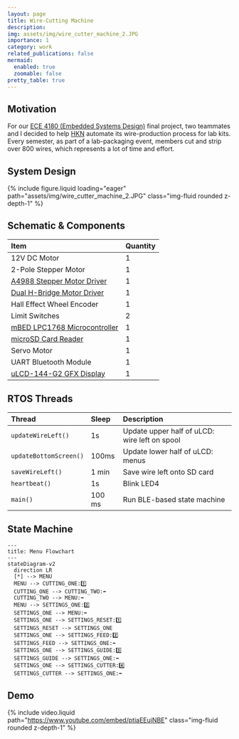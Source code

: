 ```yaml
---
layout: page
title: Wire-Cutting Machine
description: 
img: assets/img/wire_cutter_machine_2.JPG
importance: 1
category: work
related_publications: false
mermaid:
  enabled: true
  zoomable: false
pretty_table: true
---
```


## Motivation
For our [ECE 4180 (Embedded Systems Design)](https://ece.gatech.edu/courses/ece4180) final project, two teammates and I decided to help [HKN](https://hkn.gtorg.gatech.edu/) automate its wire-production process for lab kits. Every semester, as part of a lab-packaging event, members cut and strip over 800 wires, which represents a lot of time and effort.

## System Design
{% include figure.liquid loading="eager" path="assets/img/wire_cutter_machine_2.JPG" class="img-fluid rounded z-depth-1" %}

## Schematic & Components

| Item                        | Quantity |
| :---------------------------- | :--------- |
| 12V DC Motor               | 1        |
| 2-Pole Stepper Motor       | 1        |
| [A4988 Stepper Motor Driver](https://www.pololu.com/product/1182) | 1        |
| [Dual H-Bridge Motor Driver](https://www.sparkfun.com/products/14451)                  | 1        |
| Hall Effect Wheel Encoder  | 1        |
| Limit Switches            | 2       |
| [mBED LPC1768 Microcontroller](https://os.mbed.com/platforms/mbed-LPC1768/)              | 1        |
| [microSD Card Reader](https://www.sparkfun.com/products/544)             | 1        |
| Servo Motor                | 1        |
| UART Bluetooth Module      | 1        |
| [uLCD-144-G2 GFX Display](https://www.sparkfun.com/products/11377)    | 1        |


## RTOS Threads

| Thread | Sleep | Description |
| :------ | :----- | :----------- |
| `updateWireLeft()` | 1s | Update upper half of uLCD: wire left on spool
| `updateBottomScreen()` | 100ms | Update lower half of uLCD: menus
| `saveWireLeft()` | 1 min | Save wire left onto SD card
| `heartbeat()` | 1s | Blink LED4
| `main()` | 100 ms | Run BLE-based state machine

## State Machine
```mermaid
---
title: Menu Flowchart
---
stateDiagram-v2
  direction LR
  [*] --> MENU
  MENU --> CUTTING_ONE:1️⃣
  CUTTING_ONE --> CUTTING_TWO:➡️
  CUTTING_TWO --> MENU:➡️
  MENU --> SETTINGS_ONE:2️⃣
  SETTINGS_ONE --> MENU:⬅️
  SETTINGS_ONE --> SETTINGS_RESET:1️⃣
  SETTINGS_RESET --> SETTINGS_ONE
  SETTINGS_ONE --> SETTINGS_FEED:2️⃣
  SETTINGS_FEED --> SETTINGS_ONE:⬅️
  SETTINGS_ONE --> SETTINGS_GUIDE:3️⃣
  SETTINGS_GUIDE --> SETTINGS_ONE:⬅️
  SETTINGS_ONE --> SETTINGS_CUTTER:4️⃣
  SETTINGS_CUTTER --> SETTINGS_ONE:⬅️
```
## Demo
{% include video.liquid path="https://www.youtube.com/embed/ptiaEEuiNBE" class="img-fluid rounded z-depth-1" %}

